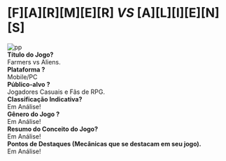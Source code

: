 # [F][A][R][M][E][R] <i>VS</i> [A][L][I][E][N][S]

<img src="https://i.ibb.co/vXQYsfn/pp.jpg" alt="pp" border="0">

<div><b>Título do Jogo?</b></div>
    <div>Farmers vs Aliens.</div>

<div><b>Plataforma ?</b></div>
    <div>Mobile/PC</div>

<div><b>Público-alvo ?</b></div>
    <div>Jogadores Casuais e Fãs de RPG.</div>

<div><b>Classificação Indicativa?</b></div>
    <div>Em Análise!</div>
    
<div><b>Gênero do Jogo ?</b></div>
    <div>Em Análise!</div>

<div><b>Resumo do Conceito do Jogo?</b></div>
    <div>Em Análise!</div>

<div><b>Pontos de Destaques (Mecânicas que se destacam em seu jogo).</b></div>
    <div>Em Análise!</div>


